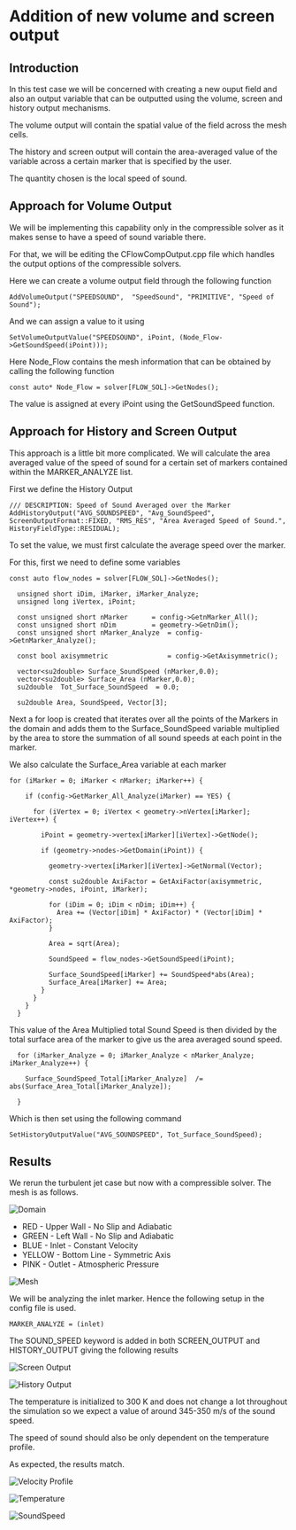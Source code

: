 # Addition of new volume and screen output

## Introduction

In this test case we will be concerned with creating a new ouput field and also an output variable that can be outputted using the volume, screen and history output mechanisms.

The volume output will contain the spatial value of the field across the mesh cells.

The history and screen output will contain the area-averaged value of the variable across a certain marker that is specified by the user.

The quantity chosen is the local speed of sound.

## Approach for Volume Output

We will be implementing this capability only in the compressible solver as it makes sense to have a speed of sound variable there.

For that, we will be editing the CFlowCompOutput.cpp file which handles the output options of the compressible solvers. 

Here we can create a volume output field through the following function

```
AddVolumeOutput("SPEEDSOUND",  "SpeedSound", "PRIMITIVE", "Speed of Sound");
```

And we can assign a value to it using

```
SetVolumeOutputValue("SPEEDSOUND", iPoint, (Node_Flow->GetSoundSpeed(iPoint)));
````

Here Node_Flow contains the mesh information that can be obtained by calling the following function

```
const auto* Node_Flow = solver[FLOW_SOL]->GetNodes();
```

The value is assigned at every iPoint using the GetSoundSpeed function.

## Approach for History and Screen Output

This approach is a little bit more complicated. We will calculate the area averaged value of the speed of sound for a certain set of markers contained within the MARKER_ANALYZE list.

First we define the History Output 

```
/// DESCRIPTION: Speed of Sound Averaged over the Marker
AddHistoryOutput("AVG_SOUNDSPEED", "Avg_SoundSpeed", ScreenOutputFormat::FIXED, "RMS_RES", "Area Averaged Speed of Sound.", HistoryFieldType::RESIDUAL);
```

To set the value, we must first calculate the average speed over the marker.

For this, first we need to define some variables

```
const auto flow_nodes = solver[FLOW_SOL]->GetNodes();

  unsigned short iDim, iMarker, iMarker_Analyze;
  unsigned long iVertex, iPoint;

  const unsigned short nMarker      = config->GetnMarker_All();
  const unsigned short nDim         = geometry->GetnDim();
  const unsigned short nMarker_Analyze  = config->GetnMarker_Analyze();

  const bool axisymmetric               = config->GetAxisymmetric();

  vector<su2double> Surface_SoundSpeed (nMarker,0.0);
  vector<su2double> Surface_Area (nMarker,0.0);
  su2double  Tot_Surface_SoundSpeed  = 0.0;

  su2double Area, SoundSpeed, Vector[3];
```

Next a for loop is created that iterates over all the points of the Markers in the domain and adds them to the Surface_SoundSpeed variable multiplied by the area to store the summation of all sound speeds at each point in the marker.

We also calculate the Surface_Area variable at each marker

```
for (iMarker = 0; iMarker < nMarker; iMarker++) {

    if (config->GetMarker_All_Analyze(iMarker) == YES) {

      for (iVertex = 0; iVertex < geometry->nVertex[iMarker]; iVertex++) {

        iPoint = geometry->vertex[iMarker][iVertex]->GetNode();

        if (geometry->nodes->GetDomain(iPoint)) {

          geometry->vertex[iMarker][iVertex]->GetNormal(Vector);

          const su2double AxiFactor = GetAxiFactor(axisymmetric, *geometry->nodes, iPoint, iMarker);

          for (iDim = 0; iDim < nDim; iDim++) {
            Area += (Vector[iDim] * AxiFactor) * (Vector[iDim] * AxiFactor);
          }

          Area = sqrt(Area);

          SoundSpeed = flow_nodes->GetSoundSpeed(iPoint);

          Surface_SoundSpeed[iMarker] += SoundSpeed*abs(Area);
          Surface_Area[iMarker] += Area;
        }
      }
    }
  }
```

This value of the Area Multiplied total Sound Speed is then divided by the total surface area of the marker to give us the area averaged sound speed.

```
  for (iMarker_Analyze = 0; iMarker_Analyze < nMarker_Analyze; iMarker_Analyze++) {

    Surface_SoundSpeed_Total[iMarker_Analyze]  /= abs(Surface_Area_Total[iMarker_Analyze]);

  }
```

Which is then set using the following command

```
SetHistoryOutputValue("AVG_SOUNDSPEED", Tot_Surface_SoundSpeed);
```

## Results

We rerun the turbulent jet case but now with a compressible solver. The mesh is as follows.

![Domain](Mesh.png)

- RED - Upper Wall - No Slip and Adiabatic
- GREEN - Left Wall - No Slip and Adiabatic
- BLUE - Inlet - Constant Velocity 
- YELLOW - Bottom Line - Symmetric Axis 
- PINK - Outlet - Atmospheric Pressure

![Mesh](Mesh_Internal.png)

We will be analyzing the inlet marker. Hence the following setup in the config file is used.

```
MARKER_ANALYZE = (inlet)
```
The SOUND_SPEED keyword is added in both SCREEN_OUTPUT and HISTORY_OUTPUT giving the following results

![Screen Output](Screen.png)

![History Output](History.png)

The temperature is initialized to 300 K and does not change a lot throughout the simulation so we expect a value of around 345-350 m/s of the sound speed.

The speed of sound should also be only dependent on the temperature profile.

As expected, the results match.

![Velocity Profile](Velocity.png)

![Temperature](Temperature.png)

![SoundSpeed](SoundSpeed.png)

